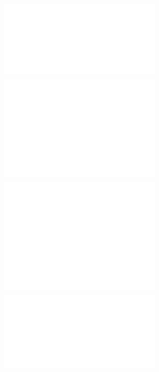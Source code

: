 
<p align="center">
  <img src="https://raw.githubusercontent.com/youness372/youness372/main/metrics.classic.svg" alt="LeetCode Metrics" width="500"/>
</p>


<p align="center">
  <img src="https://raw.githubusercontent.com/youness372/youness372/main/Calndier.svg" alt="LeetCode Metrics" width="500"/>
</p>


<p align="center">
  <img src="https://raw.githubusercontent.com/youness372/youness372/main/metrics.plugin.leetcode.svg" alt="LeetCode Metrics" width="500"/>
</p>


<p align="center">
  <img src="https://raw.githubusercontent.com/youness372/youness372/main/metrics.plugin.starlists.languages.svg" alt="LeetCode Metrics" width="500"/>
</p>
